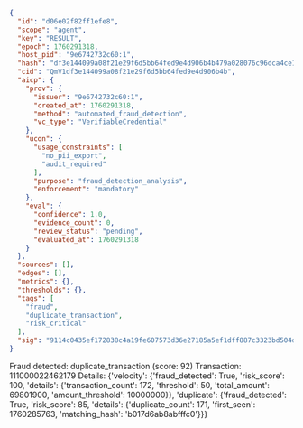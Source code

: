 ```json
{
  "id": "d06e02f82ff1efe8",
  "scope": "agent",
  "key": "RESULT",
  "epoch": 1760291318,
  "host_pid": "9e6742732c60:1",
  "hash": "df3e144099a08f21e29f6d5bb64fed9e4d906b4b479a028076c96dca4ce1661c",
  "cid": "QmV1df3e144099a08f21e29f6d5bb64fed9e4d906b4b",
  "aicp": {
    "prov": {
      "issuer": "9e6742732c60:1",
      "created_at": 1760291318,
      "method": "automated_fraud_detection",
      "vc_type": "VerifiableCredential"
    },
    "ucon": {
      "usage_constraints": [
        "no_pii_export",
        "audit_required"
      ],
      "purpose": "fraud_detection_analysis",
      "enforcement": "mandatory"
    },
    "eval": {
      "confidence": 1.0,
      "evidence_count": 0,
      "review_status": "pending",
      "evaluated_at": 1760291318
    }
  },
  "sources": [],
  "edges": [],
  "metrics": {},
  "thresholds": {},
  "tags": [
    "fraud",
    "duplicate_transaction",
    "risk_critical"
  ],
  "sig": "9114c0435ef172838c4a19fe607573d36e27185a5ef1dff887c3323bd504d018"
}
```

Fraud detected: duplicate_transaction (score: 92)
Transaction: 111000022462179
Details: {'velocity': {'fraud_detected': True, 'risk_score': 100, 'details': {'transaction_count': 172, 'threshold': 50, 'total_amount': 69801900, 'amount_threshold': 10000000}}, 'duplicate': {'fraud_detected': True, 'risk_score': 85, 'details': {'duplicate_count': 171, 'first_seen': 1760285763, 'matching_hash': 'b017d6ab8abfffc0'}}}